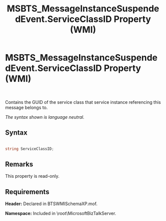 ﻿---
title: MSBTS_MessageInstanceSuspendedEvent.ServiceClassID Property (WMI)
TOCTitle: MSBTS_MessageInstanceSuspendedEvent.ServiceClassID Property (WMI)
ms:assetid: e8c6ee4f-bf7a-47ad-826e-33e012f811d4
ms:mtpsurl: https://msdn.microsoft.com/library/Aa561688(v=BTS.80)
ms:contentKeyID: 51533122
ms.date: 08/30/2017
mtps_version: v=BTS.80
---

# MSBTS\_MessageInstanceSuspendedEvent.ServiceClassID Property (WMI)

 

Contains the GUID of the service class that service instance referencing this message belongs to.

*The syntax shown is language neutral.*

## Syntax

```C#
  
string ServiceClassID;  
```

## Remarks

This property is read-only.

## Requirements

**Header:** Declared in BTSWMISchemaXP.mof.

**Namespace:** Included in \\root\\MicrosoftBizTalkServer.

